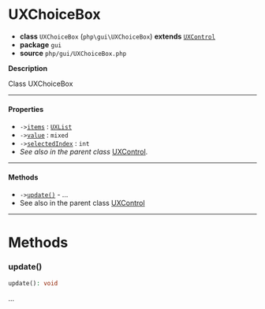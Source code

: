 # UXChoiceBox

- **class** `UXChoiceBox` (`php\gui\UXChoiceBox`) **extends** [`UXControl`](https://github.com/jphp-compiler/jphp/blob/master/exts/jphp-gui-ext/api-docs/classes/php/gui/UXControl.md)
- **package** `gui`
- **source** `php/gui/UXChoiceBox.php`

**Description**

Class UXChoiceBox

---

#### Properties

- `->`[`items`](#prop-items) : [`UXList`](https://github.com/jphp-compiler/jphp/blob/master/exts/jphp-gui-ext/api-docs/classes/php/gui/UXList.md)
- `->`[`value`](#prop-value) : `mixed`
- `->`[`selectedIndex`](#prop-selectedindex) : `int`
- *See also in the parent class* [UXControl](https://github.com/jphp-compiler/jphp/blob/master/exts/jphp-gui-ext/api-docs/classes/php/gui/UXControl.md).

---

#### Methods

- `->`[`update()`](#method-update) - _..._
- See also in the parent class [UXControl](https://github.com/jphp-compiler/jphp/blob/master/exts/jphp-gui-ext/api-docs/classes/php/gui/UXControl.md)

---
# Methods

<a name="method-update"></a>

### update()
```php
update(): void
```
...